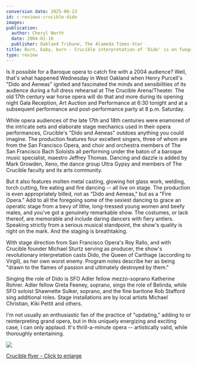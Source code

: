 ```yaml
---
conversion date: 2025-08-13
id: c-reviews-crucible-dido
images:
publication:
  author: Cheryl North
  date: 2004-01-16
  publisher: Oakland Tribune, The Alameda Times-Star
title: Burn, baby, burn - Crucible interpretation of 'Dido' is en fuego
type: review
---
```


Is it possible for a Baroque opera to catch fire with a 2004 audience? Well, that's what happened Wednesday in West Oakland when Henry Purcell's "Dido and Aeneas" ignited and fascinated the minds and sensibilities of its audience during a full dress rehearsal at The Crucible Arena/Theater. The old 17th century war horse opera will do that and more during its opening night Gala Reception, Art Auction and Performance at 6:30 tonight and at a subsequent performance and post-performance party at 8 p.m. Saturday.

While opera audiences of the late 17th and 18th centuries were enamored of the intricate sets and elaborate stage mechanics used in their opera performances, Crucible's "Dido and Aeneas" outdoes anything you could imagine. The production features four excellent singers, three of whom are from the San Francisco Opera, and choir and orchestra members of The San Francisco Bach Soloists all performing under the baton of a baroque music specialist, maestro Jeffrey Thomas. Dancing and dazzle is added by Mark Growden, Xeno, the dance group Ultra Gypsy and members of The Crucible faculty and its arts community.

But it also features molten metal casting, glowing hot glass work, welding, torch cutting, fire eating and fire dancing -- all live on stage. The production is even appropriately billed, not as "Dido and Aeneas," but as a "Fire Opera." Add to all the foregoing some of the sexiest dancing to grace an operatic stage from a bevy of lithe, long-tressed young women and beefy males, and you've got a genuinely remarkable show. The costumes, or lack thereof, are memorable and include daring dancers with fiery antlers. Speaking strictly from a serious musical standpoint, the show's quality is right on the mark. And the staging is breathtaking.

With stage direction from San Francisco Opera's Roy Rallo, and with Crucible founder Michael Sturtz serving as producer, the show's revolutionary interpretation casts Dido, the Queen of Carthage (according to Virgil), as her own worst enemy. Program notes describe her as being "drawn to the flames of passion and ultimately destroyed by them."

Singing the role of Dido is SFO Adler fellow mezzo-soprano Katherine Rohrer. Adler fellow Greta Feeney, soprano, sings the role of Belinda, while SFO soloist Shawnette Sulker, soprano, and the fine baritone Rob Stafford sing additional roles. Stage installations are by local artists Michael Christian, Kiki Pettit and others.

I'm not usually an enthusiastic fan of the practice of "updating," adding to or reinterpreting grand opera, but in this uniquely energizing and exciting case, I can only applaud. It's thrill-a-minute opera -- artistically valid, while thoroughly entertaining.

[
![](/images/dido-aeneas-225.jpg)
](dido.htm)

[Crucible flyer - Click to enlarge](/articles/dido)
